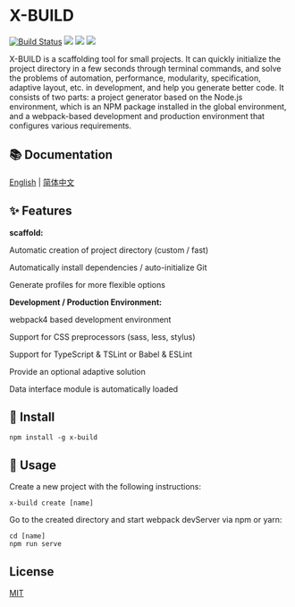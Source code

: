# X-BUILD
[![Build Status](https://travis-ci.org/codexu/x-build.svg?branch=master)](https://travis-ci.org/codexu/x-build)
[![](https://img.shields.io/npm/v/x-build.svg)](https://www.npmjs.com/package/x-build)
[![](https://img.shields.io/npm/dm/x-build.svg)](https://www.npmjs.com/package/x-build)
[![](https://img.shields.io/github/license/mashape/apistatus.svg)](https://github.com/codexu/x-build/blob/master/LICENSE)

X-BUILD is a scaffolding tool for small projects. It can quickly initialize the project directory in a few seconds through terminal commands, and solve the problems of automation, performance, modularity, specification, adaptive layout, etc. in development, and help you generate better code. It consists of two parts: a project generator based on the Node.js environment, which is an NPM package installed in the global environment, and a webpack-based development and production environment that configures various requirements.

## 📚 Documentation

[English](https://codexu.github.io/) | [简体中文](https://codexu.github.io/zh/)

## ✨ Features

**scaffold:**

Automatic creation of project directory (custom / fast)

Automatically install dependencies / auto-initialize Git

Generate profiles for more flexible options

**Development / Production Environment:**

webpack4 based development environment

Support for CSS preprocessors (sass, less, stylus)

Support for TypeScript & TSLint or Babel & ESLint

Provide an optional adaptive solution

Data interface module is automatically loaded

## 🎯 Install

```
npm install -g x-build
```

## 🚀 Usage

Create a new project with the following instructions:

```
x-build create [name]
```

Go to the created directory and start webpack devServer via npm or yarn:

```
cd [name]
npm run serve
```

## License

[MIT](https://github.com/codexu/x-build/blob/master/LICENSE)
